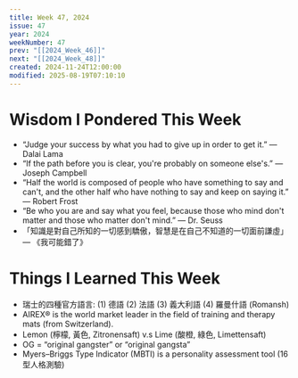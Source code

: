 ```yaml
---
title: Week 47, 2024
issue: 47
year: 2024
weekNumber: 47
prev: "[[2024_Week_46]]"
next: "[[2024_Week_48]]"
created: 2024-11-24T12:00:00
modified: 2025-08-19T07:10:10
---
```


# Wisdom I Pondered This Week

* “Judge your success by what you had to give up in order to get it.” — Dalai Lama
* “If the path before you is clear, you're probably on someone else's.” — Joseph Campbell
* “Half the world is composed of people who have something to say and can't, and the other half who have nothing to say and keep on saying it.” — Robert Frost
* “Be who you are and say what you feel, because those who mind don't matter and those who matter don't mind.” — Dr. Seuss
* 「知識是對自己所知的一切感到驕傲，智慧是在自己不知道的一切面前謙虛」 — 《我可能錯了》

# Things I Learned This Week

* 瑞士的四種官方語言: (1) 德語 (2) 法語 (3) 義大利語 (4) 羅曼什語 (Romansh)
* AIREX® is the world market leader in the field of training and therapy mats (from Switzerland).
* Lemon (檸檬, 黃色, Zitronensaft) v.s Lime (酸橙, 綠色, Limettensaft)
* OG = “original gangster” or “original gangsta”
* Myers–Briggs Type Indicator (MBTI) is a personality assessment tool (16 型人格測驗)

